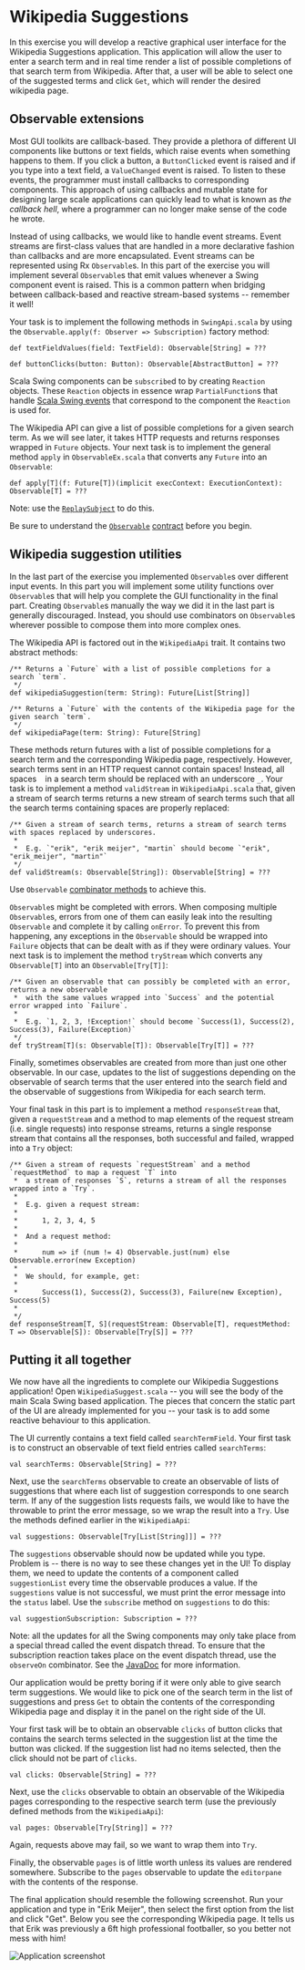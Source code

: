 Wikipedia Suggestions
=====================

In this exercise you will develop a reactive graphical user interface for the Wikipedia Suggestions application.
This application will allow the user to enter a search term and in real time render a list of possible completions
of that search term from Wikipedia.
After that, a user will be able to select one of the suggested terms and click `Get`, which will render the desired wikipedia page.


## Observable extensions

Most GUI toolkits are callback-based.
They provide a plethora of different UI components like buttons or text fields, which raise events when something happens to them.
If you click a button, a `ButtonClicked` event is raised and if you type into a text field, a `ValueChanged` event is raised.
To listen to these events, the programmer must install callbacks to corresponding components.
This approach of using callbacks and mutable state for designing large scale applications can quickly lead
to what is known as *the callback hell*, where a programmer can no longer make sense of the code he wrote.

Instead of using callbacks, we would like to handle event streams.
Event streams are first-class values that are handled in a more declarative fashion than callbacks and are more encapsulated.
Event streams can be represented using Rx `Observable`s.
In this part of the exercise you will implement several `Observable`s that emit values whenever a Swing component event is raised.
This is a common pattern when bridging between callback-based and reactive stream-based systems -- remember it well!

Your task is to implement the following methods in `SwingApi.scala` by using the `Observable.apply(f: Observer => Subscription)` factory method:

    def textFieldValues(field: TextField): Observable[String] = ???

    def buttonClicks(button: Button): Observable[AbstractButton] = ???

Scala Swing components can be `subscribe`d to by creating `Reaction` objects.
These `Reaction` objects in essence wrap `PartialFunction`s that handle [Scala Swing events](http://www.scala-lang.org/api/current/index.html#scala.swing.event.package)
that correspond to the component the `Reaction` is used for.

The Wikipedia API can give a list of possible completions for a given search term.
As we will see later, it takes HTTP requests and returns responses wrapped in `Future` objects.
Your next task is to implement the general method `apply` in `ObservableEx.scala` that converts any `Future` into an `Observable`:

    def apply[T](f: Future[T])(implicit execContext: ExecutionContext): Observable[T] = ???

Note: use the [`ReplaySubject`](http://netflix.github.io/RxJava/javadoc/rx/subjects/ReplaySubject.html) to do this.

Be sure to understand the [`Observable`](http://netflix.github.io/RxJava/javadoc/) [contract](https://github.com/Netflix/RxJava/wiki/Observable) before you begin.


## Wikipedia suggestion utilities

In the last part of the exercise you implemented `Observable`s over different input events.
In this part you will implement some utility functions over `Observable`s that will help you complete the GUI functionality in the final part.
Creating `Observable`s manually the way we did it in the last part is generally discouraged.
Instead, you should use combinators on `Observable`s wherever possible to compose them into more complex ones.

The Wikipedia API is factored out in the `WikipediaApi` trait.
It contains two abstract methods:

    /** Returns a `Future` with a list of possible completions for a search `term`.
     */
    def wikipediaSuggestion(term: String): Future[List[String]]

    /** Returns a `Future` with the contents of the Wikipedia page for the given search `term`.
     */
    def wikipediaPage(term: String): Future[String]

These methods return futures with a list of possible completions for a search term and the corresponding Wikipedia page, respectively.
However, search terms sent in an HTTP request cannot contain spaces!
Instead, all spaces ` ` in a search term should be replaced with an underscore `_`.
Your task is to implement a method `validStream` in `WikipediaApi.scala` that, given a stream of search terms returns a new stream of search terms such that all
the search terms containing spaces are properly replaced:

    /** Given a stream of search terms, returns a stream of search terms with spaces replaced by underscores.
     *
     *  E.g. `"erik", "erik meijer", "martin` should become `"erik", "erik_meijer", "martin"`
     */
    def validStream(s: Observable[String]): Observable[String] = ???

Use `Observable` [combinator methods](http://netflix.github.io/RxJava/javadoc/rx/Observable.html) to achieve this.

`Observable`s might be completed with errors.
When composing multiple `Observable`s, errors from one of them can easily leak into the resulting `Observable` and complete it by calling `onError`.
To prevent this from happening, any exceptions in the `Observable` should be wrapped into `Failure` objects that can be dealt with as if they
were ordinary values.
Your next task is to implement the method `tryStream` which converts any `Observable[T]` into an `Observable[Try[T]]`:
  
    /** Given an observable that can possibly be completed with an error, returns a new observable
     *  with the same values wrapped into `Success` and the potential error wrapped into `Failure`.
     *  
     *  E.g. `1, 2, 3, !Exception!` should become `Success(1), Success(2), Success(3), Failure(Exception)`
     */
    def tryStream[T](s: Observable[T]): Observable[Try[T]] = ???

Finally, sometimes observables are created from more than just one other observable.
In our case, updates to the list of suggestions depending on the observable of search terms that the user entered
into the search field and the observable of suggestions from Wikipedia for each search term.

Your final task in this part is to implement a method `responseStream` that, given a `requestStream`
and a method to map elements of the request stream (i.e. single requests) into response streams,
returns a single response stream that contains all the responses, both successful and failed,
wrapped into a `Try` object:

    /** Given a stream of requests `requestStream` and a method `requestMethod` to map a request `T` into 
     *  a stream of responses `S`, returns a stream of all the responses wrapped into a `Try`.
     *
     *  E.g. given a request stream:
     *  
     *      1, 2, 3, 4, 5
     *
     *  And a request method:
     *
     *      num => if (num != 4) Observable.just(num) else Observable.error(new Exception)
     *
     *  We should, for example, get:
     *
     *      Success(1), Success(2), Success(3), Failure(new Exception), Success(5)
     *
     */
    def responseStream[T, S](requestStream: Observable[T], requestMethod: T => Observable[S]): Observable[Try[S]] = ???


## Putting it all together

We now have all the ingredients to complete our Wikipedia Suggestions application!
Open `WikipediaSuggest.scala` -- you will see the body of the main Scala Swing based application.
The pieces that concern the static part of the UI are already implemented for you -- your task
is to add some reactive behaviour to this application.

The UI currently contains a text field called `searchTermField`.
Your first task is to construct an observable of text field entries called `searchTerms`:

    val searchTerms: Observable[String] = ???

Next, use the `searchTerms` observable to create an observable of lists of suggestions that where
each list of suggestion corresponds to one search term.
If any of the suggestion lists requests fails, we would like to have the throwable to print the
error message, so we wrap the result into a `Try`.
Use the methods defined earlier in the `WikipediaApi`:

    val suggestions: Observable[Try[List[String]]] = ???

The `suggestions` observable should now be updated while you type.
Problem is -- there is no way to see these changes yet in the UI!
To display them, we need to update the contents of a component called `suggestionList`
every time the observable produces a value.
If the `suggestions` value is not successful, we must print the error message into the `status` label.
Use the `subscribe` method on `suggestions` to do this:

    val suggestionSubscription: Subscription = ???

Note: all the updates for all the Swing components may only take place from a special thread
called the event dispatch thread.
To ensure that the subscription reaction takes place on the event dispatch thread,
use the `observeOn` combinator.
See the [JavaDoc](http://netflix.github.io/RxJava/javadoc/rx/Observable.html) for more information.

Our application would be pretty boring if it were only able to give search term suggestions.
We would like to pick one of the search term in the list of suggestions and press `Get` to obtain the
contents of the corresponding Wikipedia page and display it in the panel on the right side of the UI.

Your first task will be to obtain an observable `clicks` of button clicks that
contains the search terms selected in the suggestion list at the time the button was clicked.
If the suggestion list had no items selected, then the click should not be part of `clicks`.

    val clicks: Observable[String] = ???

Next, use the `clicks` observable to obtain an observable of the Wikipedia pages corresponding to
the respective search term (use the previously defined methods from the `WikipediaApi`):

    val pages: Observable[Try[String]] = ???

Again, requests above may fail, so we want to wrap them into `Try`.

Finally, the observable `pages` is of little worth unless its values are rendered somewhere.
Subscribe to the `pages` observable to update the `editorpane` with the contents of the response.

The final application should resemble the following screenshot.
Run your application and type in "Erik Meijer", then select the first option from the list and click "Get".
Below you see the corresponding Wikipedia page.
It tells us that Erik was previously a 6ft high professional footballer, so you better not mess with him!

![Application screenshot](application.png)






